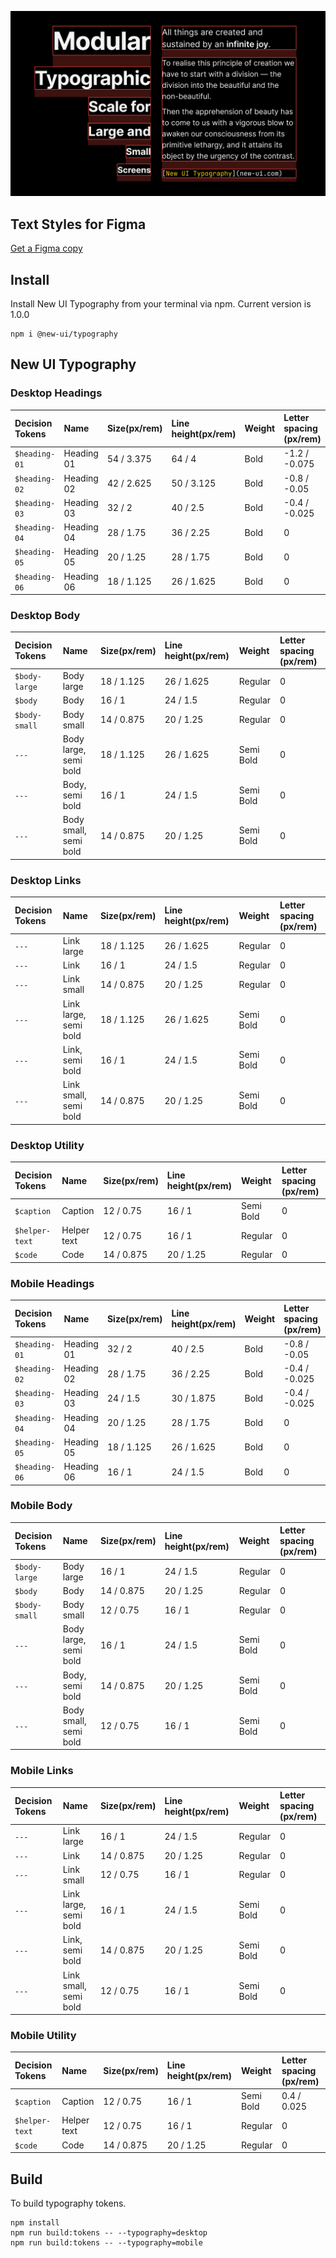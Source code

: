 ![](help/cover.png)

## Text Styles for Figma
[Get a Figma copy](https://www.figma.com/community/file/1186085071546203382)

## Install
Install New UI Typography from your terminal via npm. Current version is 1.0.0

```
npm i @new-ui/typography
```

## New UI Typography

### Desktop Headings
Decision Tokens | Name | Size(px/rem) | Line height(px/rem) | Weight | Letter spacing (px/rem)
:--- |:--- |:--- |:--- |:--- |:---
`$heading-01` | Heading 01 | 54 / 3.375 | 64 / 4 | Bold | -1.2 / -0.075
`$heading-02` | Heading 02 | 42 / 2.625 | 50 / 3.125 | Bold | -0.8 / -0.05
`$heading-03` | Heading 03 | 32 / 2 | 40 / 2.5 | Bold | -0.4 / -0.025
`$heading-04` | Heading 04 | 28 / 1.75 | 36 / 2.25 | Bold | 0
`$heading-05` | Heading 05 | 20 / 1.25 | 28 / 1.75 | Bold | 0
`$heading-06` | Heading 06 | 18 / 1.125 | 26 / 1.625 | Bold | 0

### Desktop Body
Decision Tokens | Name | Size(px/rem) | Line height(px/rem) | Weight | Letter spacing (px/rem)
:--- |:--- |:--- |:--- |:--- |:---
`$body-large` | Body large | 18 / 1.125 | 26 / 1.625 | Regular | 0
`$body` | Body | 16 / 1 | 24 / 1.5 | Regular | 0
`$body-small` | Body small | 14 / 0.875 | 20 / 1.25 | Regular | 0
`---` | Body large, semi bold | 18 / 1.125 | 26 / 1.625 | Semi Bold | 0
`---` | Body, semi bold | 16 / 1 | 24 / 1.5 | Semi Bold | 0
`---` | Body small, semi bold | 14 / 0.875 | 20 / 1.25 | Semi Bold | 0

### Desktop Links
Decision Tokens | Name | Size(px/rem) | Line height(px/rem) | Weight | Letter spacing (px/rem)
:--- |:--- |:--- |:--- |:--- |:---
`---` | Link large | 18 / 1.125 | 26 / 1.625 | Regular | 0
`---` | Link | 16 / 1 | 24 / 1.5 | Regular | 0
`---` | Link small | 14 / 0.875 | 20 / 1.25 | Regular | 0
`---` | Link large, semi bold | 18 / 1.125 | 26 / 1.625 | Semi Bold | 0
`---` | Link, semi bold | 16 / 1 | 24 / 1.5 | Semi Bold | 0
`---` | Link small, semi bold | 14 / 0.875 | 20 / 1.25 | Semi Bold | 0

### Desktop Utility
Decision Tokens | Name | Size(px/rem) | Line height(px/rem) | Weight | Letter spacing (px/rem)
:--- |:--- |:--- |:--- |:--- |:---
`$caption` | Caption | 12 / 0.75 | 16 / 1  | Semi Bold | 0
`$helper-text` | Helper text | 12 / 0.75 | 16 / 1  | Regular | 0
`$code` | Code | 14 / 0.875 | 20 / 1.25 | Regular | 0

### Mobile Headings
Decision Tokens | Name | Size(px/rem) | Line height(px/rem) | Weight | Letter spacing (px/rem)
:--- |:--- |:--- |:--- |:--- |:---
`$heading-01` | Heading 01 | 32 / 2 | 40 / 2.5 | Bold | -0.8 / -0.05
`$heading-02` | Heading 02 | 28 / 1.75 | 36 / 2.25 | Bold | -0.4 / -0.025
`$heading-03` | Heading 03 | 24 / 1.5 | 30 / 1.875 | Bold | -0.4 / -0.025
`$heading-04` | Heading 04 | 20 / 1.25 | 28 / 1.75 | Bold | 0
`$heading-05` | Heading 05 | 18 / 1.125 | 26 / 1.625 | Bold | 0
`$heading-06` | Heading 06 | 16 / 1 | 24 / 1.5 | Bold | 0

### Mobile Body
Decision Tokens | Name | Size(px/rem) | Line height(px/rem) | Weight | Letter spacing (px/rem)
:--- |:--- |:--- |:--- |:--- |:---
`$body-large` | Body large | 16 / 1 | 24 / 1.5 | Regular | 0
`$body` | Body | 14 / 0.875 | 20 / 1.25 | Regular | 0
`$body-small` | Body small | 12 / 0.75 | 16 / 1 | Regular | 0
`---` | Body large, semi bold | 16 / 1 | 24 / 1.5 | Semi Bold | 0
`---` | Body, semi bold | 14 / 0.875 | 20 / 1.25 | Semi Bold | 0
`---` | Body small, semi bold | 12 / 0.75 | 16 / 1 | Semi Bold | 0

### Mobile Links
Decision Tokens | Name | Size(px/rem) | Line height(px/rem) | Weight | Letter spacing (px/rem)
:--- |:--- |:--- |:--- |:--- |:---
`---` | Link large | 16 / 1 | 24 / 1.5 | Regular | 0
`---` | Link | 14 / 0.875 | 20 / 1.25 | Regular | 0
`---` | Link small | 12 / 0.75 | 16 / 1 | Regular | 0
`---` | Link large, semi bold | 16 / 1 | 24 / 1.5 | Semi Bold | 0
`---` | Link, semi bold | 14 / 0.875 | 20 / 1.25 | Semi Bold | 0
`---` | Link small, semi bold | 12 / 0.75 | 16 / 1 | Semi Bold | 0

### Mobile Utility
Decision Tokens | Name | Size(px/rem) | Line height(px/rem) | Weight | Letter spacing (px/rem)
:--- |:--- |:--- |:--- |:--- |:---
`$caption` | Caption | 12 / 0.75 | 16 / 1 | Semi Bold | 0.4 / 0.025
`$helper-text` | Helper text | 12 / 0.75 | 16 / 1 | Regular | 0
`$code` | Code | 14 / 0.875 | 20 / 1.25 | Regular | 0


## Build
To build typography tokens.

```
npm install
npm run build:tokens -- --typography=desktop
npm run build:tokens -- --typography=mobile
```
